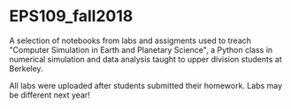 # EPS109_fall2018  

A selection of notebooks from labs and assigments used to treach "Computer Simulation in Earth and Planetary Science", a Python class in numerical simulation and data analysis taught to upper division students at Berkeley.   

All labs were uploaded after students submitted their homework. Labs may be different next year!   
